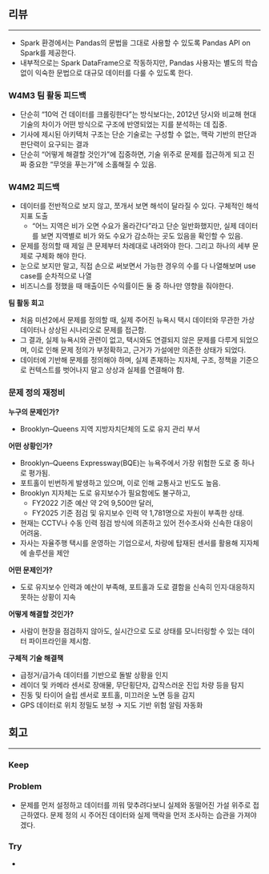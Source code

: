 ## 리뷰

---

- Spark 환경에서는 Pandas의 문법을 그대로 사용할 수 있도록 Pandas API on Spark를 제공한다.
- 내부적으로는 Spark DataFrame으로 작동하지만, Pandas 사용자는 별도의 학습 없이 익숙한 문법으로 대규모 데이터를 다룰 수 있도록 한다.

### W4M3 팀 활동 피드백

- 단순히 “10억 건 데이터를 크롤링한다”는 방식보다는, 2012년 당시와 비교해 현대 기술의 차이가 어떤 방식으로 구조에 반영되었는 지를 분석하는 데 집중.
- 기사에 제시된 아키텍처 구조는 단순 기술로는 구성할 수 없는, 맥락 기반의 판단과 판단력이 요구되는 결과
- 단순히 “어떻게 해결할 것인가”에 집중하면, 기술 위주로 문제를 접근하게 되고 진짜 중요한 “무엇을 푸는가”에 소홀해질 수 있음.

### W4M2 피드백

- 데이터를 전반적으로 보지 않고, 쪼개서 보면 해석이 달라질 수 있다. 구체적인 해석 지표 도출
    - “어느 지역은 비가 오면 수요가 올라간다”라고 단순 일반화했지만, 실제 데이터를 보면 지역별로 비가 와도 수요가 감소하는 곳도 있음을 확인할 수 있음.
- 문제를 정의할 때 제일 큰 문제부터 차례대로 내려와야 한다. 그리고 하나의 세부 문제로 구체화 해야 한다.
- 눈으로 보지만 말고, 직접 손으로 써보면서 가능한 경우의 수를 다 나열해보며 use case를 순차적으로 나열
- 비즈니스를 정했을 때 매출이든 수익률이든 둘 중 하나만 영향을 줘야한다.

**팀 활동 회고**

- 처음 미션2에서 문제를 정의할 때, 실제 주어진 뉴욕시 택시 데이터와 무관한 가상 데이터나 상상된 시나리오로 문제를 접근함.
- 그 결과, 실제 뉴욕시와 관련이 없고, 택시와도 연결되지 않은 문제를 다루게 되었으며, 이로 인해 문제 정의가 부정확하고, 근거가 가설에만 의존한 상태가 되었다.
- 데이터에 기반해 문제를 정의해야 하며, 실제 존재하는 지자체, 구조, 정책을 기준으로 컨텍스트를 벗어나지 말고 상상과 실제를 연결해야 함.

### **문제 정의 재정비**

**누구의 문제인가?**

- Brooklyn–Queens 지역 지방자치단체의 도로 유지 관리 부서

**어떤 상황인가?**

- Brooklyn–Queens Expressway(BQE)는 뉴욕주에서 가장 위험한 도로 중 하나로 평가됨.
- 포트홀이 빈번하게 발생하고 있으며, 이로 인해 교통사고 빈도도 높음.
- Brooklyn 지자체는 도로 유지보수가 필요함에도 불구하고,
    - FY2022 기준 예산 약 2억 9,500만 달러,
    - FY2025 기준 점검 및 유지보수 인력 약 1,781명으로 자원이 부족한 상태.
- 현재는 CCTV나 수동 인력 점검 방식에 의존하고 있어 전수조사와 신속한 대응이 어려움.
- 자사는 자율주행 택시를 운영하는 기업으로서, 차량에 탑재된 센서를 활용해 지자체에 솔루션을 제안

**어떤 문제인가?**

- 도로 유지보수 인력과 예산이 부족해, 포트홀과 도로 결함을 신속히 인지·대응하지 못하는 상황이 지속

**어떻게 해결할 것인가?**

- 사람이 현장을 점검하지 않아도, 실시간으로 도로 상태를 모니터링할 수 있는 데이터 파이프라인을 제시함.

**구체적 기술 해결책**

- 급정거/급가속 데이터를 기반으로 돌발 상황을 인지
- 레이더 및 카메라 센서로 장애물, 무단횡단자, 갑작스러운 진입 차량 등을 탐지
- 진동 및 타이어 슬립 센서로 포트홀, 미끄러운 노면 등을 감지
- GPS 데이터로 위치 정밀도 보정 → 지도 기반 위험 알림 자동화

## 회고

---

### Keep

### Problem

- 문제를 먼저 설정하고 데이터를 끼워 맞추려다보니 실제와 동떨어진 가설 위주로 접근하였다. 문제 정의 시 주어진 데이터와 실제 맥락을 먼저 조사하는 습관을 가져야겠다.

### Try

-

